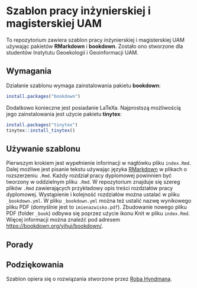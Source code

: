 Szablon pracy inżynierskiej i magisterskiej UAM
========================

To repozytorium zawiera szablon pracy inżynierskiej i magisterskiej UAM używając pakietów **RMarkdown** i **bookdown**.
Zostało ono stworzone dla studentów Instytutu Geoekologii i Geoinformacji UAM.

## Wymagania

Działanie szablonu wymaga zainstalowania pakietu **bookdown**:

```r
install.packages("bookdown")
```

Dodatkowo konieczne jest posiadanie LaTeXa.
Najprostszą możliwością jego zainstalowania jest użycie pakietu **tinytex**:

```r
install.packages("tinytex")
tinytex::install_tinytex()
```

## Używanie szablonu

Pierwszym krokiem jest wypełnienie informacji w nagłówku pliku `index.Rmd`.
Dalej możliwe jest pisanie tekstu używając języka [RMarkdown](https://rmarkdown.rstudio.com/lesson-1.html) w plikach o rozszerzeniu `.Rmd`.
Każdy rozdział pracy dyplomowej powinnien być tworzony w oddzielnym pliku `.Rmd`.
W repozytorium znajduje się szereg plików `.Rmd` zawierających przykładowy opis treści rozdziałów pracy dyplomowej.
Wystąpienie i kolejność rozdziałów można ustalać w pliku `_bookdown.yml`.
W pliku  `_bookdown.yml` można też ustalić nazwę wynikowego pliku PDF (domyślnie jest to `imienazwisko.pdf`).
Zbudowanie nowego pliku PDF (folder `_book`) odbywa się poprzez użycie ikonu Knit w pliku `index.Rmd`.
Więcej informacji można znaleźć pod adresem https://bookdown.org/yihui/bookdown/.

## Porady

<!--styl rmarkdown-->
<!--one line per sentence-->
<!--one line stop-->
<!--crossreferences-->
<!--figures-->
<!--tables-->
<!--references info!!-->
<!--package references-->

## Podziękowania

Szablon opiera się o rozwiązania stworzone przez [Roba Hyndmana](https://github.com/robjhyndman/MonashThesis).
